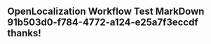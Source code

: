 <properties
ms.topic="hero-topic1"
ms.test1="hero-topic"
ms.test2="test"/>

## OpenLocalization Workflow Test MarkDown 91b503d0-f784-4772-a124-e25a7f3eccdf thanks!
